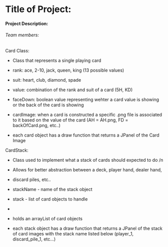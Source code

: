 # Title of Project:

#### Project Description: 

###### Team members: 



Card Class:
 * Class that represents a single playing card
 
  * rank: ace, 2-10, jack, queen, king (13 possible values)
  * suit: heart, club, diamond, spade
  * value: combination of the rank and suit of a card (5H, KD)
  * faceDown: boolean value representing wehter a card value is showing or the back of the card is showing
  * cardImage: when a card is constructed a specific .png file is associated to it based on the value of the card (AH = AH.png, FD = backOfCard.png, etc..)
  * each card object has a draw function that returns a JPanel of the Card Image

CardStack:
 * Class used to implement what a stack of cards should expected to do /n
  
 * Allows for better abstraction between a deck, player hand, dealer hand, 
 * discard piles, etc..
  
 * stackName - name of the stack object
 * stack - list of card objects to handle
 * 
- holds an arrayList of card objects

- each stack object has a draw function that returns a JPanel of the stack of card images with the stack name listed below (player_1, discard_pile_1, etc...)
